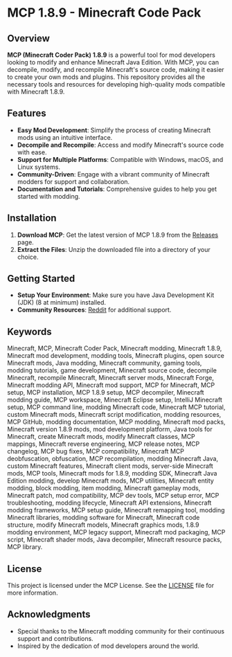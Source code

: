 # MCP 1.8.9 - Minecraft Code Pack

## Overview

**MCP (Minecraft Coder Pack) 1.8.9** is a powerful tool for mod developers looking to modify and enhance Minecraft Java Edition. With MCP, you can decompile, modify, and recompile Minecraft's source code, making it easier to create your own mods and plugins. This repository provides all the necessary tools and resources for developing high-quality mods compatible with Minecraft 1.8.9.

## Features

- **Easy Mod Development**: Simplify the process of creating Minecraft mods using an intuitive interface.
- **Decompile and Recompile**: Access and modify Minecraft's source code with ease.
- **Support for Multiple Platforms**: Compatible with Windows, macOS, and Linux systems.
- **Community-Driven**: Engage with a vibrant community of Minecraft modders for support and collaboration.
- **Documentation and Tutorials**: Comprehensive guides to help you get started with modding.

## Installation

1. **Download MCP**: Get the latest version of MCP 1.8.9 from the [Releases](https://github.com/KnoxTheDev/MCP-1.8.9/releases) page.
2. **Extract the Files**: Unzip the downloaded file into a directory of your choice.

## Getting Started

- **Setup Your Environment**: Make sure you have Java Development Kit (JDK) (8 at minimum) installed.
- **Community Resources**: [Reddit](https://www.reddit.com/r/Minecraft/) for additional support.

## Keywords

Minecraft, MCP, Minecraft Coder Pack, Minecraft modding, Minecraft 1.8.9, Minecraft mod development, modding tools, Minecraft plugins, open source Minecraft mods, Java modding, Minecraft community, gaming tools, modding tutorials, game development, Minecraft source code, decompile Minecraft, recompile Minecraft, Minecraft server mods, Minecraft Forge, Minecraft modding API, Minecraft mod support, MCP for Minecraft, MCP setup, MCP installation, MCP 1.8.9 setup, MCP decompiler, Minecraft modding guide, MCP workspace, Minecraft Eclipse setup, IntelliJ Minecraft setup, MCP command line, modding Minecraft code, Minecraft MCP tutorial, custom Minecraft mods, Minecraft script modification, modding resources, MCP GitHub, modding documentation, MCP modding, Minecraft mod packs, Minecraft version 1.8.9 mods, mod development platform, Java tools for Minecraft, create Minecraft mods, modify Minecraft classes, MCP mappings, Minecraft reverse engineering, MCP release notes, MCP changelog, MCP bug fixes, MCP compatibility, Minecraft MCP deobfuscation, obfuscation, MCP recompilation, modding Minecraft Java, custom Minecraft features, Minecraft client mods, server-side Minecraft mods, MCP tools, Minecraft mods for 1.8.9, modding SDK, Minecraft Java Edition modding, develop Minecraft mods, MCP utilities, Minecraft entity modding, block modding, item modding, Minecraft gameplay mods, Minecraft patch, mod compatibility, MCP dev tools, MCP setup error, MCP troubleshooting, modding lifecycle, Minecraft API extensions, Minecraft modding frameworks, MCP setup guide, Minecraft remapping tool, modding Minecraft libraries, modding software for Minecraft, Minecraft code structure, modify Minecraft models, Minecraft graphics mods, 1.8.9 modding environment, MCP legacy support, Minecraft mod packaging, MCP script, Minecraft shader mods, Java decompiler, Minecraft resource packs, MCP library.

## License

This project is licensed under the MCP License. See the [LICENSE](LICENSE) file for more information.

## Acknowledgments

- Special thanks to the Minecraft modding community for their continuous support and contributions.
- Inspired by the dedication of mod developers around the world.
